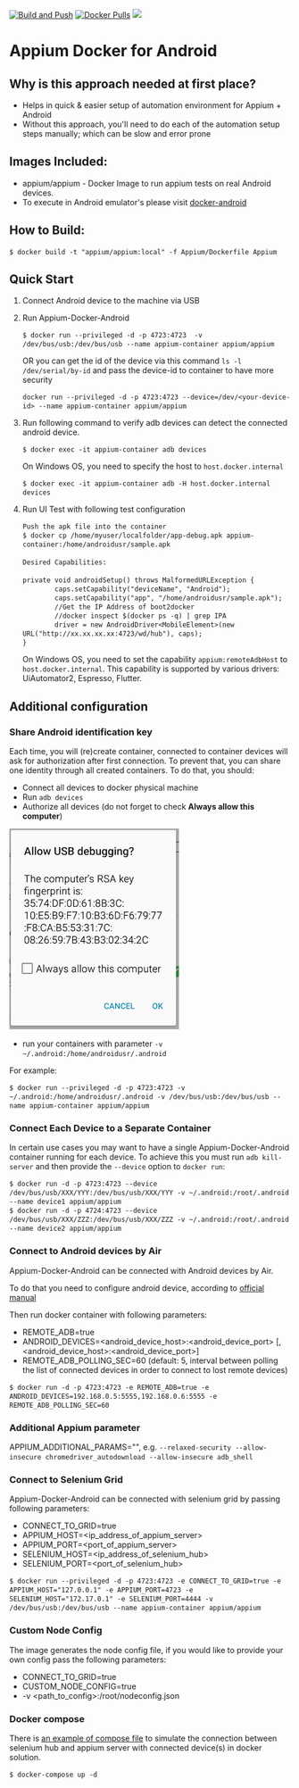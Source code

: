 [![Build and Push](https://github.com/appium/appium-docker-android/actions/workflows/release.yml/badge.svg)](https://github.com/appium/appium-docker-android/actions/workflows/release.yml)
[![Docker Pulls](https://img.shields.io/docker/pulls/appium/appium.svg?style=flat-square)](https://hub.docker.com/r/appium/appium/)
[![](https://images.microbadger.com/badges/image/appium/appium.svg)](https://microbadger.com/images/appium/appium)


# Appium Docker for Android

## Why is this approach needed at first place?

- Helps in quick & easier setup of automation environment for Appium + Android
- Without this approach, you'll need to do each of the automation setup steps manually; which can be slow and error prone

## Images Included:

- appium/appium - Docker Image to run appium tests on real Android devices.
- To execute in Android emulator's please visit [docker-android](https://github.com/budtmo/docker-android)

## How to Build:

	$ docker build -t "appium/appium:local" -f Appium/Dockerfile Appium


## Quick Start

1. Connect Android device to the machine via USB

2. Run Appium-Docker-Android

	```
	$ docker run --privileged -d -p 4723:4723  -v /dev/bus/usb:/dev/bus/usb --name appium-container appium/appium
	```

	OR you can get the id of the device via this command ```ls -l /dev/serial/by-id``` and pass the device-id to container to have more security

	```
	docker run --privileged -d -p 4723:4723 --device=/dev/<your-device-id> --name appium-container appium/appium
	```

3. Run following command to verify adb devices can detect the connected android device.

	```
	$ docker exec -it appium-container adb devices
	```

	On Windows OS, you need to specify the host to `host.docker.internal`

	```
	$ docker exec -it appium-container adb -H host.docker.internal devices
	```

4. Run UI Test with following test configuration

	```
	Push the apk file into the container
	$ docker cp /home/myuser/localfolder/app-debug.apk appium-container:/home/androidusr/sample.apk

	Desired Capabilities:

	private void androidSetup() throws MalformedURLException {
	        caps.setCapability("deviceName", "Android");
	        caps.setCapability("app", "/home/androidusr/sample.apk");
	        //Get the IP Address of boot2docker
	        //docker inspect $(docker ps -q) | grep IPA
	        driver = new AndroidDriver<MobileElement>(new URL("http://xx.xx.xx.xx:4723/wd/hub"), caps);
	}
	```

	On Windows OS, you need to set the capability `appium:remoteAdbHost` to `host.docker.internal`. This capability is supported by various drivers: UiAutomator2, Espresso, Flutter.

## Additional configuration

### Share Android identification key

Each time, you will (re)create container, connected to container devices will ask for authorization after first
 connection.  To prevent that, you can share one identity through all created containers. To do that, you should:

- Connect all devices to docker physical machine
- Run `adb devices`
- Authorize all devices (do not forget to check **Always allow this computer**)

![Always allow this computer screenshot](images/authorization.png)

- run your containers with parameter `-v ~/.android:/home/androidusr/.android`

For example:
```
$ docker run --privileged -d -p 4723:4723 -v ~/.android:/home/androidusr/.android -v /dev/bus/usb:/dev/bus/usb --name appium-container appium/appium
```

### Connect Each Device to a Separate Container

In certain use cases you may want to have a single Appium-Docker-Android container running for each device. To achieve this you must run `adb kill-server` and then provide the `--device` option to `docker run`:

```
$ docker run -d -p 4723:4723 --device /dev/bus/usb/XXX/YYY:/dev/bus/usb/XXX/YYY -v ~/.android:/root/.android --name device1 appium/appium
$ docker run -d -p 4724:4723 --device /dev/bus/usb/XXX/ZZZ:/dev/bus/usb/XXX/ZZZ -v ~/.android:/root/.android --name device2 appium/appium
```

### Connect to Android devices by Air

Appium-Docker-Android can be connected with Android devices by Air.

To do that you need to configure android device, according to [official manual](https://developer.android.com/studio/command-line/adb.html#wireless)

Then run docker container with following parameters:

- REMOTE\_ADB=true
- ANDROID\_DEVICES=\<android\_device\_host\>:\<android\_device\_port\> \[,\<android\_device\_host\>:\<android\_device\_port\>\]
- REMOTE_ADB_POLLING_SEC=60 (default: 5, interval between polling the list of connected devices in order to connect to lost remote devices)

```
$ docker run -d -p 4723:4723 -e REMOTE_ADB=true -e ANDROID_DEVICES=192.168.0.5:5555,192.168.0.6:5555 -e REMOTE_ADB_POLLING_SEC=60
```

### Additional Appium parameter

APPIUM_ADDITIONAL_PARAMS="<additional-appium-parameter-here>", e.g. ```--relaxed-security --allow-insecure chromedriver_autodownload --allow-insecure adb_shell```

### Connect to Selenium Grid

Appium-Docker-Android can be connected with selenium grid by passing following parameters:

- CONNECT\_TO\_GRID=true
- APPIUM\_HOST=\<ip\_address\_of\_appium\_server>
- APPIUM\_PORT=\<port\_of\_appium\_server>
- SELENIUM\_HOST=\<ip\_address\_of\_selenium\_hub>
- SELENIUM\_PORT=\<port\_of\_selenium\_hub>

```
$ docker run --privileged -d -p 4723:4723 -e CONNECT_TO_GRID=true -e APPIUM_HOST="127.0.0.1" -e APPIUM_PORT=4723 -e SELENIUM_HOST="172.17.0.1" -e SELENIUM_PORT=4444 -v /dev/bus/usb:/dev/bus/usb --name appium-container appium/appium
```

### Custom Node Config

The image generates the node config file, if you would like to provide your own config pass the following parameters:

- CONNECT\_TO\_GRID=true
- CUSTOM\_NODE\_CONFIG=true
- -v \<path\_to\_config>:/root/nodeconfig.json

### Docker compose

There is [an example of compose file](examples/docker-compose.yml) to simulate the connection between selenium hub and appium server with connected device(s) in docker solution.

```
$ docker-compose up -d
```
